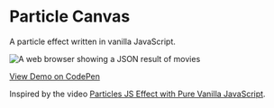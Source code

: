 # Particle Canvas
A particle effect written in vanilla JavaScript.

![A web browser showing a JSON result of movies](/../screenshot/screenshots/particles.gif?raw=true)

[View Demo on CodePen](https://codepen.io/camchambers/pen/GRvgpZp)

Inspired by the video [Particles JS Effect with Pure Vanilla JavaScript](https://youtu.be/d620nV6bp0A).

